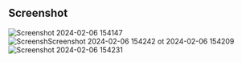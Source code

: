 ## Screenshot
![Screenshot 2024-02-06 154147](https://github.com/MEARZIM/Find-your-IP-OS-Version-through-Login-system/assets/89741434/375ae7e2-f6d1-4ccd-9c08-7419b4f9b69b)
![Screensh![Screenshot 2024-02-06 154242](https://github.com/MEARZIM/Find-your-IP-OS-Version-through-Login-system/assets/89741434/3bbbd0df-4101-41f3-99af-bb3e3dadca35)
ot 2024-02-06 154209](https://github.com/MEARZIM/Find-your-IP-OS-Version-through-Login-system/assets/89741434/ce0787df-9eb3-4b0f-a3ea-ac145c9f9624)
![Screenshot 2024-02-06 154231](https://github.com/MEARZIM/Find-your-IP-OS-Version-through-Login-system/assets/89741434/8257a0d1-fc37-4cca-af67-9eb27a8fdfdd)

